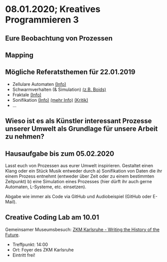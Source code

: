 # 08.01.2020; Kreatives Programmieren 3

## Eure Beobachtung von Prozessen

## Mapping

## Mögliche Referatsthemen für 22.01.2019

* Zellulare Automaten [(Info)](https://home.uni-leipzig.de/physikdidaktik/PDF/Vortrag%20Zellul%c3%a4re%20Automaten_Aue_09_02_09.pdf)
* Schwarmverhalten (& Simulation) [(z.B. Boids)](http://www.red3d.com/cwr/boids/)
* Fraktale [(Info)](http://www.fraktalwelt.de/)
* Sonifikation [(Info)](http://www.sonifyer.org/) [(mehr Info)](https://sonification.de/son/) [(Kritik)](http://musiktexte.de/WebRoot/Store22/Shops/dc91cfee-4fdc-41fe-82da-0c2b88528c1e/MediaGallery/Saunders.pdf)
* ...

## Wieso ist es als Künstler interessant Prozesse unserer Umwelt als Grundlage für unsere Arbeit zu nehmen?

## Hausaufgabe bis zum 05.02.2020

Lasst euch von Prozessen aus eurer Umwelt inspirieren. Gestaltet einen Klang oder ein Stück Musik entweder durch a) Sonifikation von Daten die ihr einem Prozess entnehmt (entweder über Zeit oder zu einem bestimmten Zeitpunkt) b) eine Simulation eines Prozesses (hier dürft ihr auch gerne Automaten, L-Systeme, etc. einsetzen).

Abgabe wie immer als Code via GitHub und Audiobeispiel (GitHub oder E-Mail).

## Creative Coding Lab am 10.01

Gemeinsamer Museumsbesuch: [ZKM Karlsruhe - Writing the History of the Future](https://zkm.de/de/ausstellung/2019/02/writing-the-history-of-the-future).

* Treffpunkt: 14:00
* Ort: Foyer des ZKM Karlsruhe
* Eintritt frei!